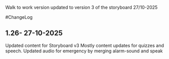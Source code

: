 Walk to work version updated to version 3 of the storyboard 27/10-2025

#ChangeLog
## 1.26- 27-10-2025
Updated content for Storyboard v3
Mostly content updates for quizzes and speech. Updated audio for emergency by merging alarm-sound and speak


